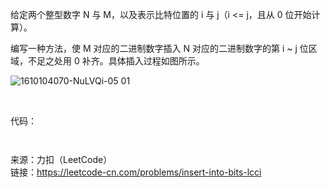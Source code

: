 给定两个整型数字 N 与 M，以及表示比特位置的 i 与 j（i <= j，且从 0 位开始计算）。                     

编写一种方法，使 M 对应的二进制数字插入 N 对应的二进制数字的第 i ~ j 位区域，不足之处用 0 补齐。具体插入过程如图所示。                                

![1610104070-NuLVQi-05 01](https://user-images.githubusercontent.com/56785086/144190816-69010cc3-aac7-4692-a636-bf461209dc87.gif)

&emsp;

代码：

```java



```




来源：力扣（LeetCode）                                 
链接：https://leetcode-cn.com/problems/insert-into-bits-lcci
